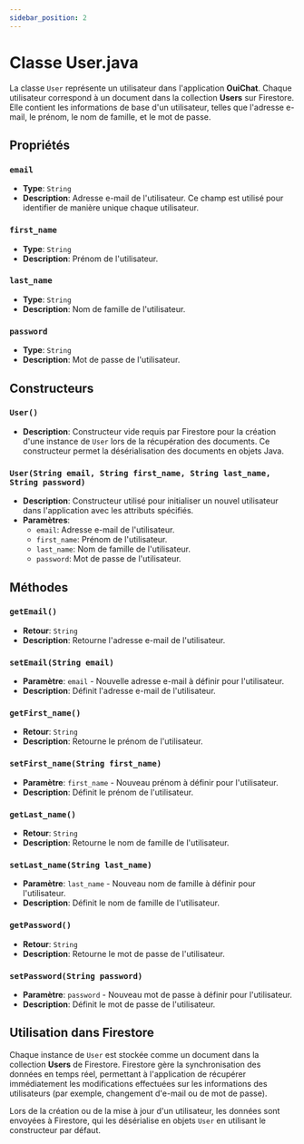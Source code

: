 ```yaml
---
sidebar_position: 2
---
```


# Classe User.java

La classe `User` représente un utilisateur dans l'application **OuiChat**. Chaque utilisateur correspond à un document dans la collection **Users** sur Firestore. Elle contient les informations de base d'un utilisateur, telles que l'adresse e-mail, le prénom, le nom de famille, et le mot de passe.

## Propriétés

### `email`
- **Type**: `String`
- **Description**: Adresse e-mail de l'utilisateur. Ce champ est utilisé pour identifier de manière unique chaque utilisateur.

### `first_name`
- **Type**: `String`
- **Description**: Prénom de l'utilisateur.

### `last_name`
- **Type**: `String`
- **Description**: Nom de famille de l'utilisateur.

### `password`
- **Type**: `String`
- **Description**: Mot de passe de l'utilisateur.

## Constructeurs

### `User()`
- **Description**: Constructeur vide requis par Firestore pour la création d'une instance de `User` lors de la récupération des documents. Ce constructeur permet la désérialisation des documents en objets Java.

### `User(String email, String first_name, String last_name, String password)`
- **Description**: Constructeur utilisé pour initialiser un nouvel utilisateur dans l'application avec les attributs spécifiés.
- **Paramètres**:
    - `email`: Adresse e-mail de l'utilisateur.
    - `first_name`: Prénom de l'utilisateur.
    - `last_name`: Nom de famille de l'utilisateur.
    - `password`: Mot de passe de l'utilisateur.

## Méthodes

### `getEmail()`
- **Retour**: `String`
- **Description**: Retourne l'adresse e-mail de l'utilisateur.

### `setEmail(String email)`
- **Paramètre**: `email` - Nouvelle adresse e-mail à définir pour l'utilisateur.
- **Description**: Définit l'adresse e-mail de l'utilisateur.

### `getFirst_name()`
- **Retour**: `String`
- **Description**: Retourne le prénom de l'utilisateur.

### `setFirst_name(String first_name)`
- **Paramètre**: `first_name` - Nouveau prénom à définir pour l'utilisateur.
- **Description**: Définit le prénom de l'utilisateur.

### `getLast_name()`
- **Retour**: `String`
- **Description**: Retourne le nom de famille de l'utilisateur.

### `setLast_name(String last_name)`
- **Paramètre**: `last_name` - Nouveau nom de famille à définir pour l'utilisateur.
- **Description**: Définit le nom de famille de l'utilisateur.

### `getPassword()`
- **Retour**: `String`
- **Description**: Retourne le mot de passe de l'utilisateur.

### `setPassword(String password)`
- **Paramètre**: `password` - Nouveau mot de passe à définir pour l'utilisateur.
- **Description**: Définit le mot de passe de l'utilisateur.

## Utilisation dans Firestore

Chaque instance de `User` est stockée comme un document dans la collection **Users** de Firestore. Firestore gère la synchronisation des données en temps réel, permettant à l'application de récupérer immédiatement les modifications effectuées sur les informations des utilisateurs (par exemple, changement d'e-mail ou de mot de passe).

Lors de la création ou de la mise à jour d'un utilisateur, les données sont envoyées à Firestore, qui les désérialise en objets `User` en utilisant le constructeur par défaut.
